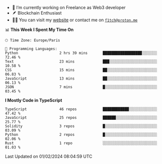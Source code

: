 - 🔭 I’m currently working on Freelance as Web3 developer
- 🪶 Blockchain Enthusiast
- 👨‍💻 You can visit my [website](https://f1tch.xyz) or contact me on [`f1tch@proton.me`](mailto:f1tch@proton.me)

<!--START_SECTION:waka-->
📊 **This Week I Spent My Time On** 

```text
🕑︎ Time Zone: Europe/Paris

💬 Programming Languages: 
Python                   2 hrs 39 mins       ██████████████████░░░░░░░   72.46 % 
Text                     23 mins             ███░░░░░░░░░░░░░░░░░░░░░░   10.58 % 
CSS                      15 mins             ██░░░░░░░░░░░░░░░░░░░░░░░   06.83 % 
JavaScript               13 mins             ██░░░░░░░░░░░░░░░░░░░░░░░   06.13 % 
JSON                     7 mins              █░░░░░░░░░░░░░░░░░░░░░░░░   03.45 % 
```

**I Mostly Code in TypeScript** 

```text
TypeScript               46 repos            ████████████░░░░░░░░░░░░░   47.42 % 
JavaScript               25 repos            ██████░░░░░░░░░░░░░░░░░░░   25.77 % 
Solidity                 3 repos             █░░░░░░░░░░░░░░░░░░░░░░░░   03.09 % 
Python                   2 repos             █░░░░░░░░░░░░░░░░░░░░░░░░   02.06 % 
Rust                     1 repo              ░░░░░░░░░░░░░░░░░░░░░░░░░   01.03 % 
```




 Last Updated on 01/02/2024 08:04:59 UTC
<!--END_SECTION:waka-->
